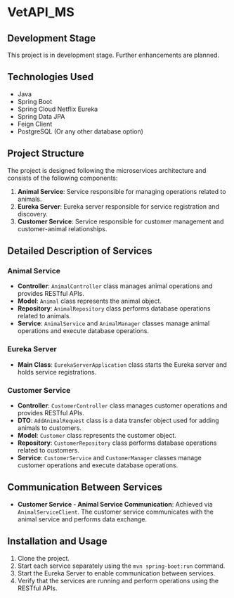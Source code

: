 # VetAPI_MS


## Development Stage

This project is in development stage. Further enhancements are planned.

## Technologies Used

- Java
- Spring Boot
- Spring Cloud Netflix Eureka
- Spring Data JPA
- Feign Client
- PostgreSQL (Or any other database option)

## Project Structure

The project is designed following the microservices architecture and consists of the following components:

1. **Animal Service**: Service responsible for managing operations related to animals.
2. **Eureka Server**: Eureka server responsible for service registration and discovery.
3. **Customer Service**: Service responsible for customer management and customer-animal relationships.

## Detailed Description of Services

### Animal Service

- **Controller**: `AnimalController` class manages animal operations and provides RESTful APIs.
- **Model**: `Animal` class represents the animal object.
- **Repository**: `AnimalRepository` class performs database operations related to animals.
- **Service**: `AnimalService` and `AnimalManager` classes manage animal operations and execute database operations.

### Eureka Server

- **Main Class**: `EurekaServerApplication` class starts the Eureka server and holds service registrations.

### Customer Service

- **Controller**: `CustomerController` class manages customer operations and provides RESTful APIs.
- **DTO**: `AddAnimalRequest` class is a data transfer object used for adding animals to customers.
- **Model**: `Customer` class represents the customer object.
- **Repository**: `CustomerRepository` class performs database operations related to customers.
- **Service**: `CustomerService` and `CustomerManager` classes manage customer operations and execute database operations.

## Communication Between Services

- **Customer Service - Animal Service Communication**: Achieved via `AnimalServiceClient`. The customer service communicates with the animal service and performs data exchange.

## Installation and Usage

1. Clone the project.
2. Start each service separately using the `mvn spring-boot:run` command.
3. Start the Eureka Server to enable communication between services.
4. Verify that the services are running and perform operations using the RESTful APIs.

